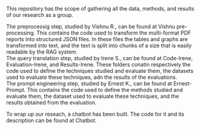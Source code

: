 This repository has the scope of gathering all the data, methods, and results of our research as a group.  
  
The preprocessig step, studied by Vishnu R., can be found at Vishnu pre-processing. This contains the code used to transform the multi-format PDF reports into structured JSON files. In these files the tables and graphs are transformed into text, and the text is split into chunks of a size that is easily readable by the RAG system.  
The query translation step, studied by Irene S., can be found at Code-Irene, Evaluation-Irene, and Results-Irene. These folders conatin respectively the code used to define the techniques studied and evaluate them, the datasets used to evaluate these techniques, adn the results of the evaluations.  
The prompt engineering step, studied by Ernest K., can be found at Ernest-Prompt. This contains the code used to define the methods studied and evaluate them, the dataset used to evaluate these techniques, and the results obtained from the evaluation.  
  
To wrap up our reseach, a chatbot has been built. The code for it and its description can be found at Chatbot.
